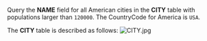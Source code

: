 Query the __NAME__ field for all American cities in the __CITY__ table with populations larger than `120000`. The CountryCode for America is `USA`.

The __CITY__ table is described as follows:
![CITY.jpg](https://s3.amazonaws.com/hr-challenge-images/8137/1449729804-f21d187d0f-CITY.jpg)